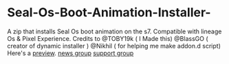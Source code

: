 # Seal-Os-Boot-Animation-Installer-
A zip that installs Seal Os boot animation on the s7.
Compatible with lineage Os & Pixel Experience.
Credits to
@TOBY19k ( I Made this)
@BlassGO ( creator of dynamic installer )
@Nikhil ( for helping me make addon.d script)
Here's a [preview](https://youtu.be/T2lpjj9OCqg).
[news group](https://t.me/sealosinstaller) 
[support group](https://t.me/sealosbootanimationinstaller)
